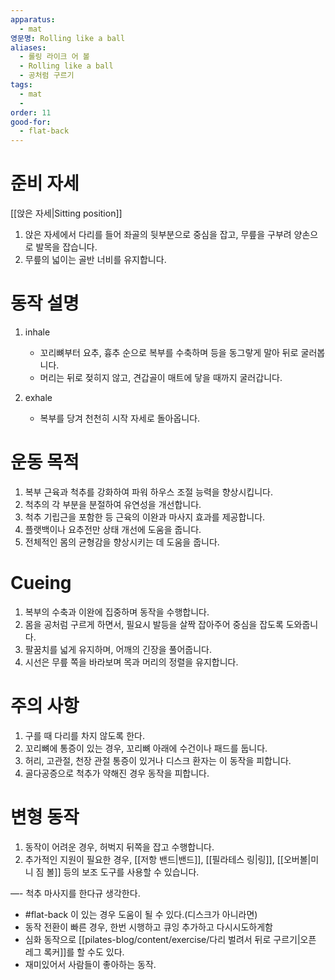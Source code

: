 ```yaml
---
apparatus:
  - mat
영문명: Rolling like a ball
aliases:
  - 롤링 라이크 어 볼
  - Rolling like a ball
  - 공처럼 구르기
tags:
  - mat
  - 
order: 11
good-for:
  - flat-back
---
```


# 준비 자세

[[앉은 자세|Sitting position]]

1. 앉은 자세에서 다리를 들어 좌골의 뒷부분으로 중심을 잡고, 무릎을 구부려 양손으로 발목을 잡습니다.
2. 무릎의 넓이는 골반 너비를 유지합니다.

# 동작 설명

1. inhale
    - 꼬리뼈부터 요추, 흉추 순으로 복부를 수축하며 등을 동그랗게 말아 뒤로 굴러봅니다.
    - 머리는 뒤로 젖히지 않고, 견갑골이 매트에 닿을 때까지 굴러갑니다.

2. exhale
    - 복부를 당겨 천천히 시작 자세로 돌아옵니다.

# 운동 목적

1. 복부 근육과 척추를 강화하여 파워 하우스 조절 능력을 향상시킵니다.
2. 척추의 각 부분을 분절하여 유연성을 개선합니다.
3. 척추 기립근을 포함한 등 근육의 이완과 마사지 효과를 제공합니다.
4. 플랫백이나 요추전만 상태 개선에 도움을 줍니다.
5. 전체적인 몸의 균형감을 향상시키는 데 도움을 줍니다.

# Cueing

1. 복부의 수축과 이완에 집중하며 동작을 수행합니다.
2. 몸을 공처럼 구르게 하면서, 필요시 발등을 살짝 잡아주어 중심을 잡도록 도와줍니다.
3. 팔꿈치를 넓게 유지하며, 어깨의 긴장을 풀어줍니다.
4. 시선은 무릎 쪽을 바라보며 목과 머리의 정렬을 유지합니다.

# 주의 사항

1. 구를 때 다리를 차지 않도록 한다.
2. 꼬리뼈에 통증이 있는 경우, 꼬리뼈 아래에 수건이나 패드를 둡니다.
3. 허리, 고관절, 천장 관절 통증이 있거나 디스크 환자는 이 동작을 피합니다.
4. 골다공증으로 척추가 약해진 경우 동작을 피합니다.

# 변형 동작

1. 동작이 어려운 경우, 허벅지 뒤쪽을 잡고 수행합니다.
2. 추가적인 지원이 필요한 경우, [[저항 밴드|밴드]], [[필라테스 링|링]],  [[오버볼|미니 짐 볼]] 등의 보조 도구를 사용할 수 있습니다.

—-
척추 마사지를 한다규 생각한다.

- #flat-back 이 있는 경우 도움이 될 수 있다.(디스크가 아니라면)
- 동작 전환이 빠른 경우, 한번 시행하고 큐잉 추가하고 다시시도하게함
- 심화 동작으로 [[pilates-blog/content/exercise/다리 벌려서 뒤로 구르기|오픈 레그 록커]]를 할 수도 있다.
- 재미있어서 사람들이 좋아하는 동작.